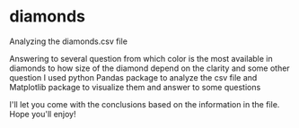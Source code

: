 # diamonds
Analyzing the diamonds.csv file

Answering to several question from which color is the most available in diamonds to how size of the diamond depend on the clarity and some other question
I used python Pandas package to analyze the csv file and Matplotlib package to visualize them and answer to some questions

I'll let you come with the conclusions based on the information in the file.
Hope you'll enjoy!
